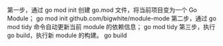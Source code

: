 第一步，通过 go mod init 创建 go.mod 文件，将当前项目变为一个 Go Module；
    go mod init github.com/bigwhite/module-mode
第二步，通过 go mod tidy 命令自动更新当前 module 的依赖信息；
    go mod tidy
第三步，执行 go build，执行新 module 的构建。
    go build
